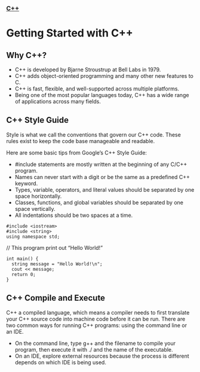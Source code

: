 ### [C++](./README.md)
# Getting Started with C++

## Why C++?

   * C++ is developed by Bjarne Stroustrup at Bell Labs in 1979.
   * C++ adds object-oriented programming and many other new features to C.
   * C++ is fast, flexible, and well-supported across multiple platforms.
   * Being one of the most popular languages today, C++ has a wide range of applications across many fields.

## C++ Style Guide

Style is what we call the conventions that govern our C++ code. These rules exist to keep the code base manageable and readable.

Here are some basic tips from Google’s C++ Style Guide:

   * #include statements are mostly written at the beginning of any C/C++ program.
   * Names can never start with a digit or be the same as a predefined C++ keyword.
   * Types, variable, operators, and literal values should be separated by one space horizontally.
   * Classes, functions, and global variables should be separated by one space vertically.
   * All indentations should be two spaces at a time.
```
#include <iostream>
#include <string>
using namespace std;
```
// This program print out “Hello World!”
```
int main() {
  string message = "Hello World!\n";
  cout << message;
  return 0;
}
```
## C++ Compile and Execute

C++ a compiled language, which means a compiler needs to first translate your C++ source code into machine code before it can be run. There are two common ways for running C++ programs: using the command line or an IDE.

   * On the command line, type g++ and the filename to compile your program, then execute it with ./ and the name of the executable.
   * On an IDE, explore external resources because the process is different depends on which IDE is being used.

